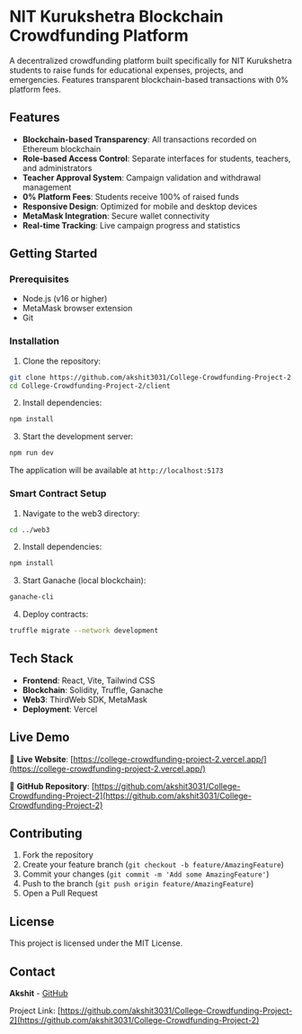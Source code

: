 # NIT Kurukshetra Blockchain Crowdfunding Platform

A decentralized crowdfunding platform built specifically for NIT Kurukshetra students to raise funds for educational expenses, projects, and emergencies. Features transparent blockchain-based transactions with 0% platform fees.

## Features

- **Blockchain-based Transparency**: All transactions recorded on Ethereum blockchain
- **Role-based Access Control**: Separate interfaces for students, teachers, and administrators
- **Teacher Approval System**: Campaign validation and withdrawal management
- **0% Platform Fees**: Students receive 100% of raised funds
- **Responsive Design**: Optimized for mobile and desktop devices
- **MetaMask Integration**: Secure wallet connectivity
- **Real-time Tracking**: Live campaign progress and statistics

## Getting Started

### Prerequisites
- Node.js (v16 or higher)
- MetaMask browser extension
- Git

### Installation

1. Clone the repository:
```bash
git clone https://github.com/akshit3031/College-Crowdfunding-Project-2.git
cd College-Crowdfunding-Project-2/client
```

2. Install dependencies:
```bash
npm install
```

3. Start the development server:
```bash
npm run dev
```

The application will be available at `http://localhost:5173`

### Smart Contract Setup

1. Navigate to the web3 directory:
```bash
cd ../web3
```

2. Install dependencies:
```bash
npm install
```

3. Start Ganache (local blockchain):
```bash
ganache-cli
```

4. Deploy contracts:
```bash
truffle migrate --network development
```

## Tech Stack

- **Frontend**: React, Vite, Tailwind CSS
- **Blockchain**: Solidity, Truffle, Ganache
- **Web3**: ThirdWeb SDK, MetaMask
- **Deployment**: Vercel

## Live Demo

🚀 **Live Website**: [https://college-crowdfunding-project-2.vercel.app/](https://college-crowdfunding-project-2.vercel.app/)

📱 **GitHub Repository**: [https://github.com/akshit3031/College-Crowdfunding-Project-2](https://github.com/akshit3031/College-Crowdfunding-Project-2)

## Contributing

1. Fork the repository
2. Create your feature branch (`git checkout -b feature/AmazingFeature`)
3. Commit your changes (`git commit -m 'Add some AmazingFeature'`)
4. Push to the branch (`git push origin feature/AmazingFeature`)
5. Open a Pull Request

## License

This project is licensed under the MIT License.

## Contact

**Akshit** - [GitHub](https://github.com/akshit3031)

Project Link: [https://github.com/akshit3031/College-Crowdfunding-Project-2](https://github.com/akshit3031/College-Crowdfunding-Project-2)

